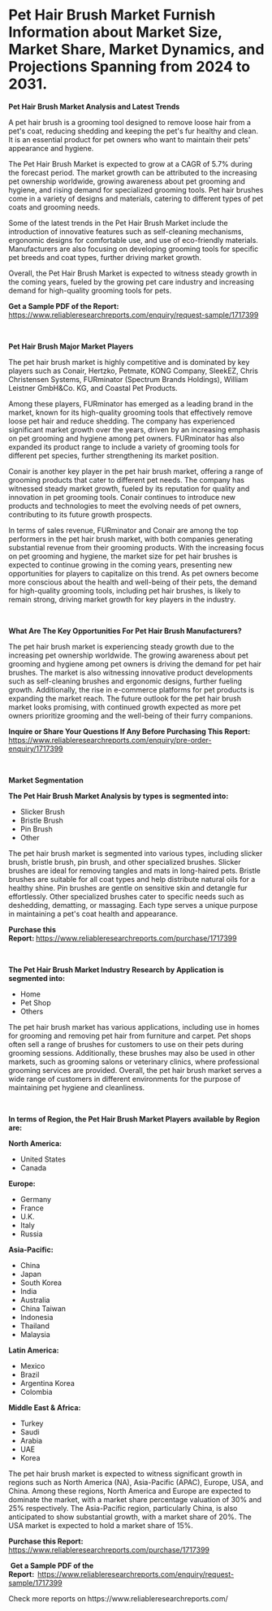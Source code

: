 <p><h1>Pet Hair Brush Market Furnish Information about Market Size, Market Share, Market Dynamics, and Projections Spanning from 2024 to 2031.</h1></p><p><strong>Pet Hair Brush Market Analysis and Latest Trends</strong></p>
<p><p>A pet hair brush is a grooming tool designed to remove loose hair from a pet's coat, reducing shedding and keeping the pet's fur healthy and clean. It is an essential product for pet owners who want to maintain their pets' appearance and hygiene.</p><p>The Pet Hair Brush Market is expected to grow at a CAGR of 5.7% during the forecast period. The market growth can be attributed to the increasing pet ownership worldwide, growing awareness about pet grooming and hygiene, and rising demand for specialized grooming tools. Pet hair brushes come in a variety of designs and materials, catering to different types of pet coats and grooming needs.</p><p>Some of the latest trends in the Pet Hair Brush Market include the introduction of innovative features such as self-cleaning mechanisms, ergonomic designs for comfortable use, and use of eco-friendly materials. Manufacturers are also focusing on developing grooming tools for specific pet breeds and coat types, further driving market growth.</p><p>Overall, the Pet Hair Brush Market is expected to witness steady growth in the coming years, fueled by the growing pet care industry and increasing demand for high-quality grooming tools for pets.</p></p>
<p><strong>Get a Sample PDF of the Report:&nbsp;</strong> <a href="https://www.reliableresearchreports.com/enquiry/request-sample/1717399">https://www.reliableresearchreports.com/enquiry/request-sample/1717399</a></p>
<p>&nbsp;</p>
<p><strong>Pet Hair Brush Major Market Players</strong></p>
<p><p>The pet hair brush market is highly competitive and is dominated by key players such as Conair, Hertzko, Petmate, KONG Company, SleekEZ, Chris Christensen Systems, FURminator (Spectrum Brands Holdings), William Leistner GmbH&Co. KG, and Coastal Pet Products. </p><p>Among these players, FURminator has emerged as a leading brand in the market, known for its high-quality grooming tools that effectively remove loose pet hair and reduce shedding. The company has experienced significant market growth over the years, driven by an increasing emphasis on pet grooming and hygiene among pet owners. FURminator has also expanded its product range to include a variety of grooming tools for different pet species, further strengthening its market position.</p><p>Conair is another key player in the pet hair brush market, offering a range of grooming products that cater to different pet needs. The company has witnessed steady market growth, fueled by its reputation for quality and innovation in pet grooming tools. Conair continues to introduce new products and technologies to meet the evolving needs of pet owners, contributing to its future growth prospects.</p><p>In terms of sales revenue, FURminator and Conair are among the top performers in the pet hair brush market, with both companies generating substantial revenue from their grooming products. With the increasing focus on pet grooming and hygiene, the market size for pet hair brushes is expected to continue growing in the coming years, presenting new opportunities for players to capitalize on this trend. As pet owners become more conscious about the health and well-being of their pets, the demand for high-quality grooming tools, including pet hair brushes, is likely to remain strong, driving market growth for key players in the industry.</p></p>
<p>&nbsp;</p>
<p><strong>What Are The Key Opportunities For Pet Hair Brush Manufacturers?</strong></p>
<p><p>The pet hair brush market is experiencing steady growth due to the increasing pet ownership worldwide. The growing awareness about pet grooming and hygiene among pet owners is driving the demand for pet hair brushes. The market is also witnessing innovative product developments such as self-cleaning brushes and ergonomic designs, further fueling growth. Additionally, the rise in e-commerce platforms for pet products is expanding the market reach. The future outlook for the pet hair brush market looks promising, with continued growth expected as more pet owners prioritize grooming and the well-being of their furry companions.</p></p>
<p><strong>Inquire or Share Your Questions If Any Before Purchasing This Report:</strong> <a href="https://www.reliableresearchreports.com/enquiry/pre-order-enquiry/1717399">https://www.reliableresearchreports.com/enquiry/pre-order-enquiry/1717399</a></p>
<p>&nbsp;</p>
<p><strong>Market Segmentation</strong></p>
<p><strong>The Pet Hair Brush Market Analysis by types is segmented into:</strong></p>
<p><ul><li>Slicker Brush</li><li>Bristle Brush</li><li>Pin Brush</li><li>Other</li></ul></p>
<p><p>The pet hair brush market is segmented into various types, including slicker brush, bristle brush, pin brush, and other specialized brushes. Slicker brushes are ideal for removing tangles and mats in long-haired pets. Bristle brushes are suitable for all coat types and help distribute natural oils for a healthy shine. Pin brushes are gentle on sensitive skin and detangle fur effortlessly. Other specialized brushes cater to specific needs such as deshedding, dematting, or massaging. Each type serves a unique purpose in maintaining a pet's coat health and appearance.</p></p>
<p><strong>Purchase this Report:&nbsp;</strong><a href="https://www.reliableresearchreports.com/purchase/1717399">https://www.reliableresearchreports.com/purchase/1717399</a></p>
<p>&nbsp;</p>
<p><strong>The Pet Hair Brush Market Industry Research by Application is segmented into:</strong></p>
<p><ul><li>Home</li><li>Pet Shop</li><li>Others</li></ul></p>
<p><p>The pet hair brush market has various applications, including use in homes for grooming and removing pet hair from furniture and carpet. Pet shops often sell a range of brushes for customers to use on their pets during grooming sessions. Additionally, these brushes may also be used in other markets, such as grooming salons or veterinary clinics, where professional grooming services are provided. Overall, the pet hair brush market serves a wide range of customers in different environments for the purpose of maintaining pet hygiene and cleanliness.</p></p>
<p>&nbsp;</p>
<p><strong>In terms of Region, the Pet Hair Brush Market Players available by Region are:</strong></p>
<p>
    <p> <strong> North America: </strong>
        <ul>
            <li>United States</li>
            <li>Canada</li>
        </ul>
        </p> 
    <p> <strong> Europe: </strong>
        <ul>
            <li>Germany</li>
            <li>France</li>
            <li>U.K.</li>
            <li>Italy</li>
            <li>Russia</li>
        </ul>
        </p> 
    <p> <strong> Asia-Pacific: </strong>
        <ul>
            <li>China</li>
            <li>Japan</li>
            <li>South Korea</li>
            <li>India</li>
            <li>Australia</li>
            <li>China Taiwan</li>
            <li>Indonesia</li>
            <li>Thailand</li>
            <li>Malaysia</li>
        </ul>
        </p> 
    <p> <strong> Latin America: </strong>
        <ul>
            <li>Mexico</li>
            <li>Brazil</li>
            <li>Argentina Korea</li>
            <li>Colombia</li>
        </ul>
        </p> 
    <p> <strong> Middle East & Africa: </strong>
        <ul>
            <li>Turkey</li>
            <li>Saudi</li>
            <li>Arabia</li>
            <li>UAE</li>
            <li>Korea</li>
        </ul>
    </p>
    </p>
<p><p>The pet hair brush market is expected to witness significant growth in regions such as North America (NA), Asia-Pacific (APAC), Europe, USA, and China. Among these regions, North America and Europe are expected to dominate the market, with a market share percentage valuation of 30% and 25% respectively. The Asia-Pacific region, particularly China, is also anticipated to show substantial growth, with a market share of 20%. The USA market is expected to hold a market share of 15%.</p></p>
<p><strong>Purchase this Report: </strong><a href="https://www.reliableresearchreports.com/purchase/1717399">https://www.reliableresearchreports.com/purchase/1717399</a></p>
<p>&nbsp;<strong>Get a Sample PDF of the Report:&nbsp;&nbsp;</strong><a href="https://www.reliableresearchreports.com/enquiry/request-sample/1717399">https://www.reliableresearchreports.com/enquiry/request-sample/1717399</a></p>
<p><strong></strong></p>
<p>Check more reports on https://www.reliableresearchreports.com/</p>